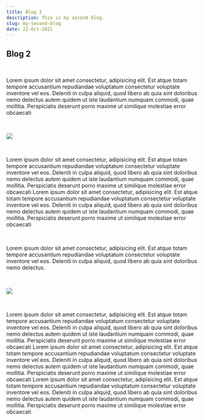 ```yaml
---
title: Blog 2
description: This is my second blog.
slug: my-second-blog
date: 22-Oct-2021
---
```


## Blog 2

<br />

Lorem ipsum dolor sit amet consectetur, adipisicing elit. Est atque totam tempore accusantium repudiandae voluptatum consectetur voluptate inventore vel eos. Deleniti in culpa aliquid, quod libero ab quia sint doloribus nemo delectus autem quidem ut iste laudantium numquam commodi, quae mollitia. Perspiciatis deserunt porro maxime ut similique molestiae error obcaecati

<br />

![](https://picsum.photos/id/50/600/300)

<br />

Lorem ipsum dolor sit amet consectetur, adipisicing elit. Est atque totam tempore accusantium repudiandae voluptatum consectetur voluptate inventore vel eos. Deleniti in culpa aliquid, quod libero ab quia sint doloribus nemo delectus autem quidem ut iste laudantium numquam commodi, quae mollitia. Perspiciatis deserunt porro maxime ut similique molestiae error obcaecati Lorem ipsum dolor sit amet consectetur, adipisicing elit. Est atque totam tempore accusantium repudiandae voluptatum consectetur voluptate inventore vel eos. Deleniti in culpa aliquid, quod libero ab quia sint doloribus nemo delectus autem quidem ut iste laudantium numquam commodi, quae mollitia. Perspiciatis deserunt porro maxime ut similique molestiae error obcaecati

<br />

Lorem ipsum dolor sit amet consectetur, adipisicing elit. Est atque totam tempore accusantium repudiandae voluptatum consectetur voluptate inventore vel eos. Deleniti in culpa aliquid, quod libero ab quia sint doloribus nemo delectus.

<br />

![](https://picsum.photos/id/60/600/300)

<br />

Lorem ipsum dolor sit amet consectetur, adipisicing elit. Est atque totam tempore accusantium repudiandae voluptatum consectetur voluptate inventore vel eos. Deleniti in culpa aliquid, quod libero ab quia sint doloribus nemo delectus autem quidem ut iste laudantium numquam commodi, quae mollitia. Perspiciatis deserunt porro maxime ut similique molestiae error obcaecati Lorem ipsum dolor sit amet consectetur, adipisicing elit. Est atque totam tempore accusantium repudiandae voluptatum consectetur voluptate inventore vel eos. Deleniti in culpa aliquid, quod libero ab quia sint doloribus nemo delectus autem quidem ut iste laudantium numquam commodi, quae mollitia. Perspiciatis deserunt porro maxime ut similique molestiae error obcaecati Lorem ipsum dolor sit amet consectetur, adipisicing elit. Est atque totam tempore accusantium repudiandae voluptatum consectetur voluptate inventore vel eos. Deleniti in culpa aliquid, quod libero ab quia sint doloribus nemo delectus autem quidem ut iste laudantium numquam commodi, quae mollitia. Perspiciatis deserunt porro maxime ut similique molestiae error obcaecati
